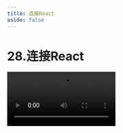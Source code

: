 ```yaml
---
title: 连接React
aside: false
---
```


# 28.连接React

<video autoplay src="http://qn.chinavanes.com/interview/react-interview/28.连接React.mp4" controls controlsList="nodownload" width="50%"/>

